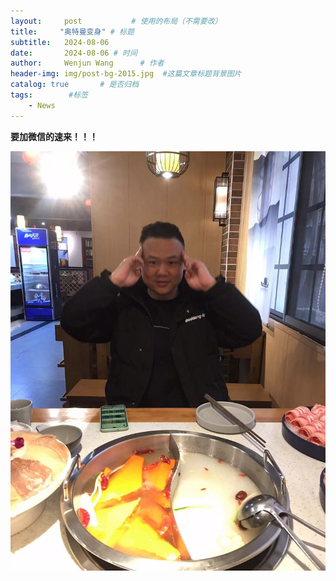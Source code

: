 ```yaml
---
layout:     post           # 使用的布局（不需要改）
title:     "奥特曼变身" # 标题
subtitle:   2024-08-06
date:       2024-08-06 # 时间   
author:     Wenjun Wang      # 作者
header-img: img/post-bg-2015.jpg  #这篇文章标题背景图片
catalog: true       # 是否归档
tags:        #标签
    - News
---
```


<p><strong>要加微信的速来！！！</strong>
<p><img src="/img/背离.jpg">
